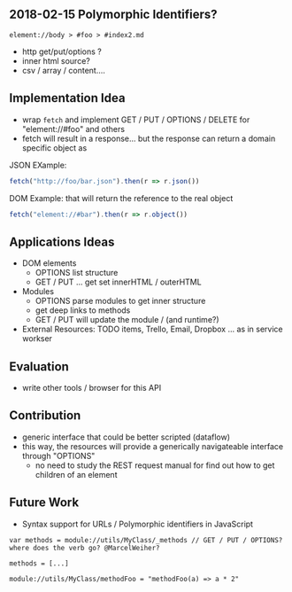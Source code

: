 ## 2018-02-15 Polymorphic Identifiers?

```
element://body > #foo > #index2.md
```

- http get/put/options ?
-  inner html source?
- csv / array / content....

## Implementation Idea

- wrap `fetch` and implement GET / PUT / OPTIONS / DELETE for "element://#foo" and others
- fetch will result in a response... but the response can return a domain specific object as

JSON EXample:
```javascript
fetch("http://foo/bar.json").then(r => r.json())
```

DOM Example: that will return the reference to the real object
```javascript
fetch("element://#bar").then(r => r.object())
```

## Applications Ideas

- DOM elements
  - OPTIONS list structure
  - GET / PUT ... get set innerHTML / outerHTML
- Modules
  - OPTIONS parse modules to get inner structure
  - get deep links to methods
  - GET / PUT will update the module / (and runtime?)
- External Resources: TODO items, Trello, Email, Dropbox ... as in service workser


## Evaluation

- write other tools / browser for this API


## Contribution

- generic interface that could be better scripted (dataflow) 
- this way, the resources will provide a generically navigateable interface through "OPTIONS"
  - no need to study the REST request manual for find out how to get children of an element


## Future Work


- Syntax support for URLs  / Polymorphic identifiers in JavaScript

```
var methods = module://utils/MyClass/_methods // GET / PUT / OPTIONS? where does the verb go? @MarcelWeiher?

methods = [...] 

module://utils/MyClass/methodFoo = "methodFoo(a) => a * 2"

```





